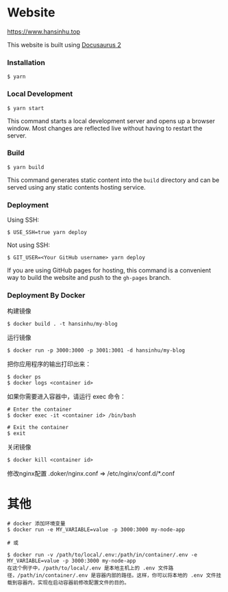 # Website

https://www.hansinhu.top

This website is built using [Docusaurus 2](https://docusaurus.io/)

### Installation

```
$ yarn
```

### Local Development

```
$ yarn start
```

This command starts a local development server and opens up a browser window. Most changes are reflected live without having to restart the server.

### Build

```
$ yarn build
```

This command generates static content into the `build` directory and can be served using any static contents hosting service.

### Deployment

Using SSH:

```
$ USE_SSH=true yarn deploy
```

Not using SSH:

```
$ GIT_USER=<Your GitHub username> yarn deploy
```

If you are using GitHub pages for hosting, this command is a convenient way to build the website and push to the `gh-pages` branch.


### Deployment By Docker

构建镜像

```
$ docker build . -t hansinhu/my-blog
```

运行镜像

```
$ docker run -p 3000:3000 -p 3001:3001 -d hansinhu/my-blog
```

把你应用程序的输出打印出来：
```
$ docker ps
$ docker logs <container id>
```

如果你需要进入容器中，请运行 exec 命令：

```
# Enter the container
$ docker exec -it <container id> /bin/bash

# Exit the container
$ exit
```

关闭镜像

```
$ docker kill <container id>
```

修改nginx配置
.doker/nginx.conf => /etc/nginx/conf.d/*.conf


# 其他
```
# docker 添加环境变量
$ docker run -e MY_VARIABLE=value -p 3000:3000 my-node-app

# 或

$ docker run -v /path/to/local/.env:/path/in/container/.env -e MY_VARIABLE=value -p 3000:3000 my-node-app
在这个例子中，/path/to/local/.env 是本地主机上的 .env 文件路径，/path/in/container/.env 是容器内部的路径。这样，你可以将本地的 .env 文件挂载到容器内，实现在启动容器前修改配置文件的目的。
```


